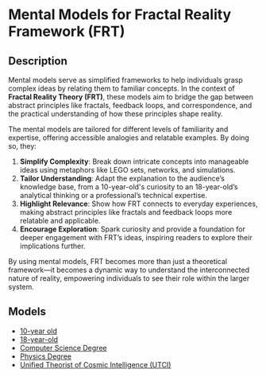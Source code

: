 # Mental Models for Fractal Reality Framework (FRT)

## Description

Mental models serve as simplified frameworks to help individuals grasp complex ideas by relating them to familiar concepts. In the context of **Fractal Reality Theory (FRT)**, these models aim to bridge the gap between abstract principles like fractals, feedback loops, and correspondence, and the practical understanding of how these principles shape reality.

The mental models are tailored for different levels of familiarity and expertise, offering accessible analogies and relatable examples. By doing so, they:

1. **Simplify Complexity**: Break down intricate concepts into manageable ideas using metaphors like LEGO sets, networks, and simulations.
2. **Tailor Understanding**: Adapt the explanation to the audience’s knowledge base, from a 10-year-old's curiosity to an 18-year-old’s analytical thinking or a professional’s technical expertise.
3. **Highlight Relevance**: Show how FRT connects to everyday experiences, making abstract principles like fractals and feedback loops more relatable and applicable.
4. **Encourage Exploration**: Spark curiosity and provide a foundation for deeper engagement with FRT’s ideas, inspiring readers to explore their implications further.

By using mental models, FRT becomes more than just a theoretical framework—it becomes a dynamic way to understand the interconnected nature of reality, empowering individuals to see their role within the larger system.

## Models

- [10-year old](./10-year-old.md)
- [18-year-old](./18-year-old.md)
- [Computer Science Degree](./Computer-Science.md)
- [Physics Degree](./Physics.md)
- [Unified Theorist of Cosmic Intelligence (UTCI)](./UTCI.md)